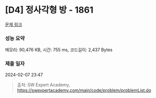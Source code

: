 # [D4] 정사각형 방 - 1861 

[문제 링크](https://swexpertacademy.com/main/code/problem/problemDetail.do?contestProbId=AV5LtJYKDzsDFAXc) 

### 성능 요약

메모리: 90,476 KB, 시간: 755 ms, 코드길이: 2,437 Bytes

### 제출 일자

2024-02-07 23:47



> 출처: SW Expert Academy, https://swexpertacademy.com/main/code/problem/problemList.do